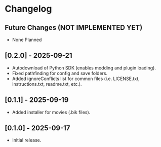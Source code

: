 # Changelog

## Future Changes (NOT IMPLEMENTED YET)

- None Planned

## [0.2.0] - 2025-09-21

- Autodownload of Python SDK (enables modding and plugin loading).
- Fixed pathfinding for config and save folders.
- Added ignoreConflicts list for common files (i.e. LICENSE.txt, instructions.txt, readme.txt, etc.).

## [0.1.1] - 2025-09-19

- Added installer for movies (.bik files).

## [0.1.0] - 2025-09-17

- Initial release.
